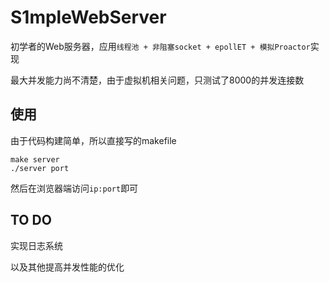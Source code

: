 # S1mpleWebServer
初学者的Web服务器，应用`线程池 + 非阻塞socket + epollET + 模拟Proactor`实现

最大并发能力尚不清楚，由于虚拟机相关问题，只测试了8000的并发连接数

## 使用
由于代码构建简单，所以直接写的makefile
```
make server
./server port
```
然后在浏览器端访问`ip:port`即可

## TO DO
实现日志系统 

以及其他提高并发性能的优化
